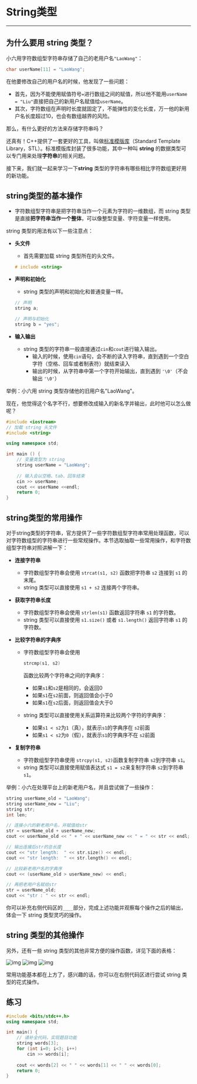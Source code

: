 # String类型

---

## 为什么要用 string 类型？

小六用字符数组型字符串存储了自己的老用户名`"LaoWang"`：

```c++
char userName[11] = "LaoWang";
```

在他要修改自己的用户名的时候，他发现了一些问题：

- 首先，因为不能使用赋值符号`=`进行数组之间的赋值，所以他不能用`userName = "Liu"`直接把自己的新用户名赋值给`userName`。
- 其次，字符数组在声明时长度就固定了，不能弹性的变化长度，万一他的新用户名长度超过10，也会有数组越界的风险。

那么，有什么更好的方法来存储字符串吗？

还真有！C++提供了一套更好的工具，叫做[标准模版库](https://baike.baidu.com/item/标准模板库/5513832)（Standard Template Library，STL）。标准模版库封装了很多功能，其中一种叫 **string** 的数据类型可以专门用来处理**字符串**的相关问题。

接下来，我们就一起来学习一下**string** 类型的字符串有哪些相比字符数组更好用的新功能。







## string类型的基本操作

- 字符数组型字符串是把字符串当作一个元素为字符的一维数组，而 string 类型是直接**把字符串当作一个整体**，可以像整型变量、字符变量一样使用。

string 类型的用法有以下一些注意点：

- **头文件**

  - 首先需要加载 string 类型所在的头文件。

  ```c++
  # include <string>
  ```

- **声明和初始化**

  - string 类型的声明和初始化和普通变量一样。

  ```c++
  // 声明
  string a;
  
  // 声明与初始化
  string b = "yes";
  ```

- **输入输出**

  - string 类型的字符串一般直接通过`cin`和`cout`进行输入输出。
    - 输入的时候，使用`cin`语句，会不断的读入字符串，直到遇到一个空白字符（空格、回车或者制表符）就结束读入
    - 输出的时候，从字符串中第一个字符开始输出，直到遇到 `'\0'`（不会输出 `'\0'`）

举例：小六用 string 类型存储他的旧用户名"LaoWang"。

现在，他觉得这个名字不行，想要修改成输入的新名字并输出，此时他可以怎么做呢？

```c++
#include <iostream>
// 加载 string 头文件
#include <string>

using namespace std;

int main () {
    // 变量类型为 string
    string userName = "LaoWang";
    
    // 输入会以空格、tab、回车结束
    cin >> userName;
    cout << userName <<endl;
    return 0;
}
```







## string类型的常用操作

对于string类型的字符串，官方提供了一些字符数组型字符串常用处理函数，可以对字符数组型的字符串进行一些常规操作。本节选取抽取一些常用操作，和字符数组型字符串对照讲解一下：

- **连接字符串**

  - 字符数组型字符串会使用 `strcat(s1, s2)` 函数把字符串 `s2` 连接到 `s1` 的末尾。
  - string 类型可以直接使用 `s1 + s2` 连接两个字符串。

- **获取字符串长度**

  - 字符数组型字符串会使用 `strlen(s1)` 函数返回字符串 `s1` 的字符数。
  - string 类型可以直接使用 `s1.size()` 或者 `s1.length()` 返回字符串 `s1` 的字符数。

- **比较字符串的字典序**

  - 字符数组型字符串会使用

     

    ```cpp
    strcmp(s1, s2)
    ```

    函数比较两个字符串之间的字典序：

    - 如果`s1`和`s2`是相同的，会返回0
    - 如果`s1`在`s2`前面，则返回值会小于0
    - 如果`s1`在`s2`后面，则返回值会大于0

  - string 类型可以直接使用关系运算符来比较两个字符的字典序：

    - 如果`s1 < s2`为`1`（真），就表示`s1`的字典序在 `s2`前面
    - 如果`s1 < s2`为`0`（假），就表示`s1`的字典序不在 `s2`前面

- **复制字符串**

  - 字符数组型字符串使用 `strcpy(s1, s2)`函数复制字符串 `s2`到字符串 `s1`。
  - string 类型可以直接使用赋值表达式 `s1 = s2`来复制字符串 `s2`到字符串 `s1`。

举例：小六在处理平台上的新老用户名，并且尝试做了一些操作：

```c++
string userName_old = "LaoWang";
string userName_new = "Liu";
string str;
int len;

// 连接小六的新老用户名，并赋值给str
str = userName_old + userName_new;
cout << userName_old << " + " << userName_new << " = " << str << endl;

// 输出连接后str的总长度
cout << "str length:  " << str.size() << endl;
cout << "str length:  " << str.length() << endl;

// 比较新老用户名的字典序
cout << (userName_old > userName_new) << endl;

// 再把老用户名赋给str
str = userName_old;
cout << "str : " << str << endl;
```

你可以补充右侧代码区的`____`部分，完成上述功能并观察每个操作之后的输出，体会一下 string 类型灵巧的操作。



## string 类型的其他操作

另外，还有一些 string 类型的其他非常方便的操作函数，详见下面的表格：

![img](https://staticcdn.boyuai.com/user-assets/396/qJqJBTUHM8ApDP2t6TeN69/1.png!png) ![img](https://staticcdn.boyuai.com/user-assets/396/14oYZtULPSFtK4fDfgnhg5/2.png!png) ![img](https://staticcdn.boyuai.com/user-assets/396/rUrFGSSLVWsUYerDVohUQ4/3.png!png)

常用功能基本都在上方了，感兴趣的话，你可以在右侧代码区进行尝试 string 类型的花式操作。





## 练习



```cpp
#include <bits/stdc++.h>
using namespace std; 

int main() {
    // 请补全代码，实现题目功能
    string words[3];
    for (int i=0; i<3; i++)
        cin >> words[i];
    
    cout << words[2] << " " << words[1] << " " << words[0];
    return 0;
}

```



